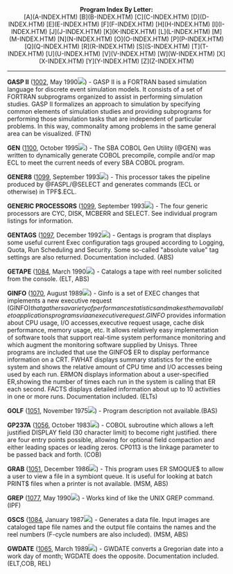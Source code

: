 <x-sas-window top="41" bottom="764" left="3" right="533">



<center><b>Program Index By Letter:</b></center>

<center>[A](A-INDEX.HTM) [B](B-INDEX.HTM)
[C](C-INDEX.HTM) [D](D-INDEX.HTM)
[E](E-INDEX.HTM) [F](F-INDEX.HTM)
[H](H-INDEX.HTM) [I](I-INDEX.HTM)
[J](J-INDEX.HTM) [K](K-INDEX.HTM)
[L](L-INDEX.HTM) [M](M-INDEX.HTM)
[N](N-INDEX.HTM) [O](O-INDEX.HTM)
[P](P-INDEX.HTM) [Q](Q-INDEX.HTM)
[R](R-INDEX.HTM) [S](S-INDEX.HTM)
[T](T-INDEX.HTM) [U](U-INDEX.HTM)
[V](V-INDEX.HTM) [W](W-INDEX.HTM)
[X](X-INDEX.HTM) [Y](Y-INDEX.HTM)
[Z](Z-INDEX.HTM)</center>


&#10;
- - -
<b>GASP II</b> ([1002](1002/INDEX.HTM), May 1990![](../IMAGES/OS2200.JPG)) - GASP II is a FORTRAN based simulation
language for discrete event simulation models. It consists of a set
of FORTRAN subprograms organized to assist in performing simulation
studies. GASP II formalizes an approach to simulation by specifying
common elements of simulation studies and providing subprograms for
performing those simulation tasks that are independent of particular
problems. In this way, commonality among problems in the same general
area can be visualized. (FTN)


<b>GEN</b> ([1100](1100/INDEX.HTM), October
1995![](../IMAGES/OS2200.JPG)) - The SBA COBOL Gen Utility (@GEN) was written
to dynamically generate COBOL precompile, compile and/or map ECL to
meet the current needs of every SBA COBOL program.


<b>GENER8</b> ([1099](1099/INDEX.HTM), September
1993![](../IMAGES/OS2200.JPG)) - This processor takes the pipeline produced by
@FASPL/@SELECT and generates commands (ECL or otherwise) in TPF$.ECL.


<b>GENERIC PROCESSORS</b>
([1099](1099/INDEX.HTM), September 1993![](../IMAGES/OS2200.JPG)) - The four generic processors are CYC, DISK,
MCBERR and SELECT. See individual program listings for information.


<b>GENTAGS</b> ([1097](1097/INDEX.HTM), December
1992![](../IMAGES/OS2200.JPG)) - Gentags is program that displays some useful
current Exec configuration tags grouped according to Logging, Quota,
Run Scheduling and Security. Some so-called "absolute value" tag
settings are also returned. Documentation included. (ABS)


<b>GETAPE</b> ([1084](1084/INDEX.HTM), March
1990![](../IMAGES/OS2200.JPG)) - Catalogs a tape with reel number solicited
from the console. (ELT, ABS)


<b>GINFO</b> ([1070](1070/INDEX.HTM), August
1989![](../IMAGES/OS2200.JPG)) - Ginfo is a set of EXEC changes that
implements a new executive request (GINFO$) that gathers a variety of
performance statistics and makes them available to applications
programs via an executive request. GINFO$ provides information about
CPU usage, I/O accesses,executive request usage, cache disk
performance, memory usage, etc. It allows relatively easy
implementation of software tools that support real-time system
performance monitoring and which augment the monitoring software
supplied by Unisys. Three programs are included that use the GINFO$
ER to display performance information on a CRT. FWHAT displays
summary statistics for the entire system and shows the relative
amount of CPU time and I/O accesses being used by each run. ERMON
displays information about a user-specified ER,showing the number of
times each run in the system is calling that ER each second. FACTS
displays detailed information about up to 10 activities in one or
more runs. Documentation included. (ELTs)


<b>GOLF</b> ([1051](1051/INDEX.HTM), November
1975![](../IMAGES/OS2200.JPG)) - Program description not available.(BAS)


<b>GP237A</b> ([1056](1056/INDEX.HTM), October
1983![](../IMAGES/OS2200.JPG)) - COBOL subroutine which allows a left
justified DISPLAY field (30 character limit) to become right
justified. there are four entry points possible, allowing for
optional field compaction and either leading spaces or leading zeros.
CP0113 is the linkage parameter to be passed back and forth. (COB)


<b>GRAB</b> ([1051](1065/INDEX.HTM), December
1986![](../IMAGES/OS2200.JPG)) - This program uses ER SMOQUE$ to allow a user
to view a file in a symbiont queue. It is useful for looking at batch
PRINT$ files when a printer is not available. (MSM, ABS)


<b>GREP</b> ([1077](1077/INDEX.HTM), May 1990![](../IMAGES/OS2200.JPG)) - Works kind of like the UNIX GREP
command.(IPF)


<b>GSCS</b> ([1084](1084/INDEX.HTM), January
1987![](../IMAGES/OS2200.JPG)) - Generates a data file. Input images are
cataloged tape file names and the output file contains the names and
the reel numbers (F-cycle numbers are also included). (MSM, ABS)


<b>GWDATE</b> ([1065](1065/INDEX.HTM), March
1989![](../IMAGES/OS2200.JPG)) - GWDATE converts a Gregorian date into a work
day of month; WGDATE does the opposite. Documentation included.
(ELT,COB, REL)


<b>&nbsp;</b>


&nbsp;


</x-sas-window>